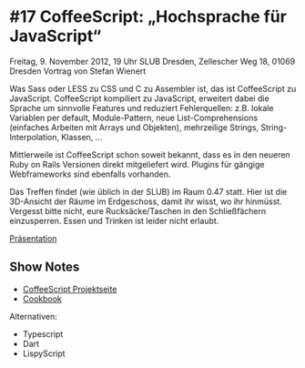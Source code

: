 # #17 CoffeeScript: „Hochsprache für JavaScript“



Freitag, 9. November 2012, 19 Uhr
SLUB Dresden, Zellescher Weg 18, 01069 Dresden
Vortrag von Stefan Wienert

Was Sass oder LESS zu CSS und C zu Assembler ist, das ist CoffeeScript zu JavaScript. CoffeeScript kompiliert zu JavaScript, erweitert dabei die Sprache um sinnvolle Features und reduziert Fehlerquellen: z.B. lokale Variablen per default, Module-Pattern, neue List-Comprehensions (einfaches Arbeiten mit Arrays und Objekten), mehrzeilige Strings, String-Interpolation, Klassen, …

Mittlerweile ist CoffeeScript schon soweit bekannt, dass es in den neueren Ruby on Rails Versionen direkt mitgeliefert wird. Plugins für gängige Webframeworks sind ebenfalls vorhanden.

Das Treffen findet (wie üblich in der SLUB) im Raum 0.47 statt. Hier ist die 3D-Ansicht der Räume im Erdgeschoss, damit ihr wisst, wo ihr hinmüsst. Vergesst bitte nicht, eure Rucksäcke/Taschen in den Schließfächern einzusperren. Essen und Trinken ist leider nicht erlaubt.


[Präsentation](http://wdcmdresden.github.com/treffen/17-coffeescript/presentation/)

## Show Notes

* [CoffeeScript Projektseite](http://coffeescript.org/)
* [Cookbook](http://coffeescriptcookbook.com)

Alternativen:

* Typescript
* Dart
* LispyScript


